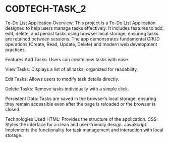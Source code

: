 # CODTECH-TASK_2
To-Do List Application
Overview:
This project is a To-Do List Application designed to help users manage tasks effectively. It includes features to add, edit, delete, and persist tasks using browser local storage, ensuring tasks are retained between sessions. The app demonstrates fundamental CRUD operations (Create, Read, Update, Delete) and modern web development practices.

Features
Add Tasks:
Users can create new tasks with ease.

View Tasks:
Displays a list of all tasks, organized for readability.

Edit Tasks:
Allows users to modify task details directly.

Delete Tasks:
Remove tasks individually with a simple click.

Persistent Data:
Tasks are saved in the browser’s local storage, ensuring they remain accessible even after the page is reloaded or the browser is closed.

Technologies Used
HTML: Provides the structure of the application.
CSS: Styles the interface for a clean and user-friendly design.
JavaScript: Implements the functionality for task management and interaction with local storage.
